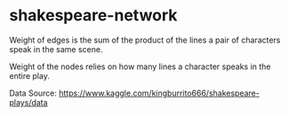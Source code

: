 # shakespeare-network

Weight of edges is the sum of the product of the lines a pair of characters speak in the same scene.

Weight of the nodes relies on how many lines a character speaks in the entire play.

Data Source: https://www.kaggle.com/kingburrito666/shakespeare-plays/data
